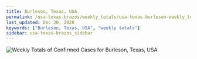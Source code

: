 ```yaml
---
title: Burleson, Texas, USA
permalink: /usa-texas-brazos/weekly_totals/usa-texas-burleson-weekly_totals.html
last_updated: Dec 30, 2020
keywords: ["Burleson, Texas, USA", "weekly totals"]
sidebar: usa-texas-brazos_sidebar
---
```


![Weekly Totals of Confirmed Cases for Burleson, Texas, USA](/covid_tracker/images/graphs/usa-texas-burleson-weekly_totals_graph.png)
